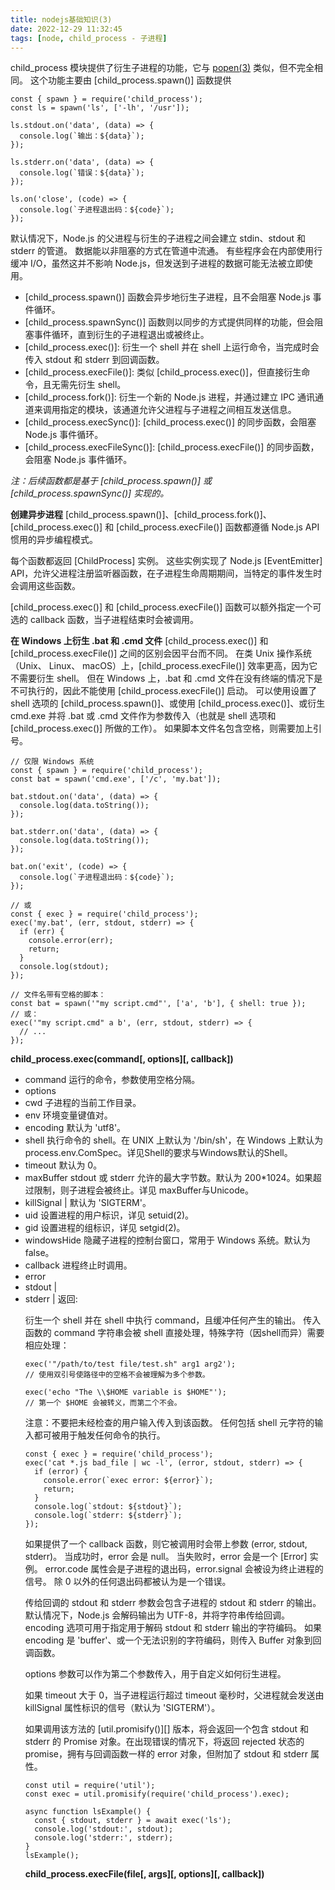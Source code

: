 ```yaml
---
title: nodejs基础知识(3)
date: 2022-12-29 11:32:45
tags: [node, child_process - 子进程]
---
```


child_process 模块提供了衍生子进程的功能，它与 [popen(3)](https://man7.org/linux/man-pages/man3/popen.3.html) 类似，但不完全相同。 这个功能主要由 [child_process.spawn()] 函数提供
```nodejs
const { spawn } = require('child_process');
const ls = spawn('ls', ['-lh', '/usr']);

ls.stdout.on('data', (data) => {
  console.log(`输出：${data}`);
});

ls.stderr.on('data', (data) => {
  console.log(`错误：${data}`);
});

ls.on('close', (code) => {
  console.log(`子进程退出码：${code}`);
});
```
默认情况下，Node.js 的父进程与衍生的子进程之间会建立 stdin、stdout 和 stderr 的管道。 数据能以非阻塞的方式在管道中流通。 有些程序会在内部使用行缓冲 I/O，虽然这并不影响 Node.js，但发送到子进程的数据可能无法被立即使用。

- [child_process.spawn()] 函数会异步地衍生子进程，且不会阻塞 Node.js 事件循环。 
- [child_process.spawnSync()] 函数则以同步的方式提供同样的功能，但会阻塞事件循环，直到衍生的子进程退出或被终止。
- [child_process.exec()]: 衍生一个 shell 并在 shell 上运行命令，当完成时会传入 stdout 和 stderr 到回调函数。
- [child_process.execFile()]: 类似 [child_process.exec()]，但直接衍生命令，且无需先衍生 shell。
- [child_process.fork()]: 衍生一个新的 Node.js 进程，并通过建立 IPC 通讯通道来调用指定的模块，该通道允许父进程与子进程之间相互发送信息。
- [child_process.execSync()]: [child_process.exec()] 的同步函数，会阻塞 Node.js 事件循环。
- [child_process.execFileSync()]: [child_process.execFile()] 的同步函数，会阻塞 Node.js 事件循环。

*注：后续函数都是基于 [child_process.spawn()] 或 [child_process.spawnSync()] 实现的。*

**创建异步进程**
[child_process.spawn()]、[child_process.fork()]、[child_process.exec()] 和 [child_process.execFile()] 函数都遵循 Node.js API 惯用的异步编程模式。

每个函数都返回 [ChildProcess] 实例。 这些实例实现了 Node.js [EventEmitter] API，允许父进程注册监听器函数，在子进程生命周期期间，当特定的事件发生时会调用这些函数。

[child_process.exec()] 和 [child_process.execFile()] 函数可以额外指定一个可选的 callback 函数，当子进程结束时会被调用。

**在 Windows 上衍生 .bat 和 .cmd 文件**
[child_process.exec()] 和 [child_process.execFile()] 之间的区别会因平台而不同。 在类 Unix 操作系统（Unix、 Linux、 macOS）上，[child_process.execFile()] 效率更高，因为它不需要衍生 shell。 但在 Windows 上，.bat 和 .cmd 文件在没有终端的情况下是不可执行的，因此不能使用 [child_process.execFile()] 启动。 可以使用设置了 shell 选项的 [child_process.spawn()]、或使用 [child_process.exec()]、或衍生 cmd.exe 并将 .bat 或 .cmd 文件作为参数传入（也就是 shell 选项和 [child_process.exec()] 所做的工作）。 如果脚本文件名包含空格，则需要加上引号。
```
// 仅限 Windows 系统
const { spawn } = require('child_process');
const bat = spawn('cmd.exe', ['/c', 'my.bat']);

bat.stdout.on('data', (data) => {
  console.log(data.toString());
});

bat.stderr.on('data', (data) => {
  console.log(data.toString());
});

bat.on('exit', (code) => {
  console.log(`子进程退出码：${code}`);
});

// 或
const { exec } = require('child_process');
exec('my.bat', (err, stdout, stderr) => {
  if (err) {
    console.error(err);
    return;
  }
  console.log(stdout);
});

// 文件名带有空格的脚本：
const bat = spawn('"my script.cmd"', ['a', 'b'], { shell: true });
// 或：
exec('"my script.cmd" a b', (err, stdout, stderr) => {
  // ...
});
```

**child_process.exec(command[, options][, callback])**
- command <string> 运行的命令，参数使用空格分隔。
- options <Object>
 - cwd <string> 子进程的当前工作目录。
 - env <Object> 环境变量键值对。
 - encoding <string> 默认为 'utf8'。
 - shell <string> 执行命令的 shell。在 UNIX 上默认为 '/bin/sh'，在 Windows 上默认为 process.env.ComSpec。详见Shell的要求与Windows默认的Shell。
 - timeout <number> 默认为 0。
 - maxBuffer <number> stdout 或 stderr 允许的最大字节数。默认为 200*1024。如果超过限制，则子进程会被终止。详见 maxBuffer与Unicode。
 - killSignal <string> | <integer> 默认为 'SIGTERM'。
 - uid <number> 设置进程的用户标识，详见 setuid(2)。
 - gid <number> 设置进程的组标识，详见 setgid(2)。
 - windowsHide <boolean> 隐藏子进程的控制台窗口，常用于 Windows 系统。默认为 false。
- callback <Function> 进程终止时调用。
 - error <Error>
 - stdout <string> | <Buffer>
 - stderr <string> | <Buffer>
返回: <ChildProcess>

衍生一个 shell 并在 shell 中执行 command，且缓冲任何产生的输出。 传入函数的 command 字符串会被 shell 直接处理，特殊字符（因shell而异）需要相应处理：
```
exec('"/path/to/test file/test.sh" arg1 arg2');
// 使用双引号使路径中的空格不会被理解为多个参数。

exec('echo "The \\$HOME variable is $HOME"');
// 第一个 $HOME 会被转义，而第二个不会。
```

注意：不要把未经检查的用户输入传入到该函数。 任何包括 shell 元字符的输入都可被用于触发任何命令的执行。
```
const { exec } = require('child_process');
exec('cat *.js bad_file | wc -l', (error, stdout, stderr) => {
  if (error) {
    console.error(`exec error: ${error}`);
    return;
  }
  console.log(`stdout: ${stdout}`);
  console.log(`stderr: ${stderr}`);
});
```

如果提供了一个 callback 函数，则它被调用时会带上参数 (error, stdout, stderr)。 当成功时，error 会是 null。 当失败时，error 会是一个 [Error] 实例。 error.code 属性会是子进程的退出码，error.signal 会被设为终止进程的信号。 除 0 以外的任何退出码都被认为是一个错误。

传给回调的 stdout 和 stderr 参数会包含子进程的 stdout 和 stderr 的输出。 默认情况下，Node.js 会解码输出为 UTF-8，并将字符串传给回调。 encoding 选项可用于指定用于解码 stdout 和 stderr 输出的字符编码。 如果 encoding 是 'buffer'、或一个无法识别的字符编码，则传入 Buffer 对象到回调函数。

options 参数可以作为第二个参数传入，用于自定义如何衍生进程。

如果 timeout 大于 0，当子进程运行超过 timeout 毫秒时，父进程就会发送由 killSignal 属性标识的信号（默认为 'SIGTERM'）。

如果调用该方法的 [util.promisify()][] 版本，将会返回一个包含 stdout 和 stderr 的 Promise 对象。在出现错误的情况下，将返回 rejected 状态的 promise，拥有与回调函数一样的 error 对象，但附加了 stdout 和 stderr 属性。
```
const util = require('util');
const exec = util.promisify(require('child_process').exec);

async function lsExample() {
  const { stdout, stderr } = await exec('ls');
  console.log('stdout:', stdout);
  console.log('stderr:', stderr);
}
lsExample();
```

**child_process.execFile(file[, args][, options][, callback])**
